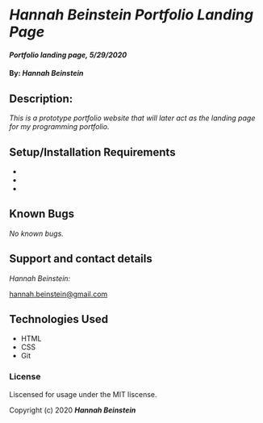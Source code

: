 # _Hannah Beinstein Portfolio Landing Page_

#### _Portfolio landing page, 5/29/2020_

#### By: _**Hannah Beinstein**_

## Description:

_This is a prototype portfolio website that will later act as the landing page for my programming portfolio._

## Setup/Installation Requirements

* 
* 
* 


## Known Bugs

_No known bugs._

## Support and contact details

_Hannah Beinstein:_ 

hannah.beinstein@gmail.com

## Technologies Used

* HTML
* CSS
* Git

### License

Liscensed for usage under the MIT liscense.

Copyright (c) 2020 **_Hannah Beinstein_**